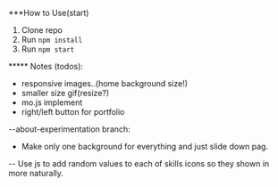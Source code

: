***How to Use(start)

1. Clone repo
2. Run `npm install`
3. Run `npm start`










***** Notes (todos):
- responsive images..(home background size!)
- smaller size gif(resize?)
- mo.js implement
- right/left button for portfolio

--about-experimentation branch:
- Make only one background for everything and just slide down pag.


-- Use js to add random values to each of skills icons so they shown in more naturally.
